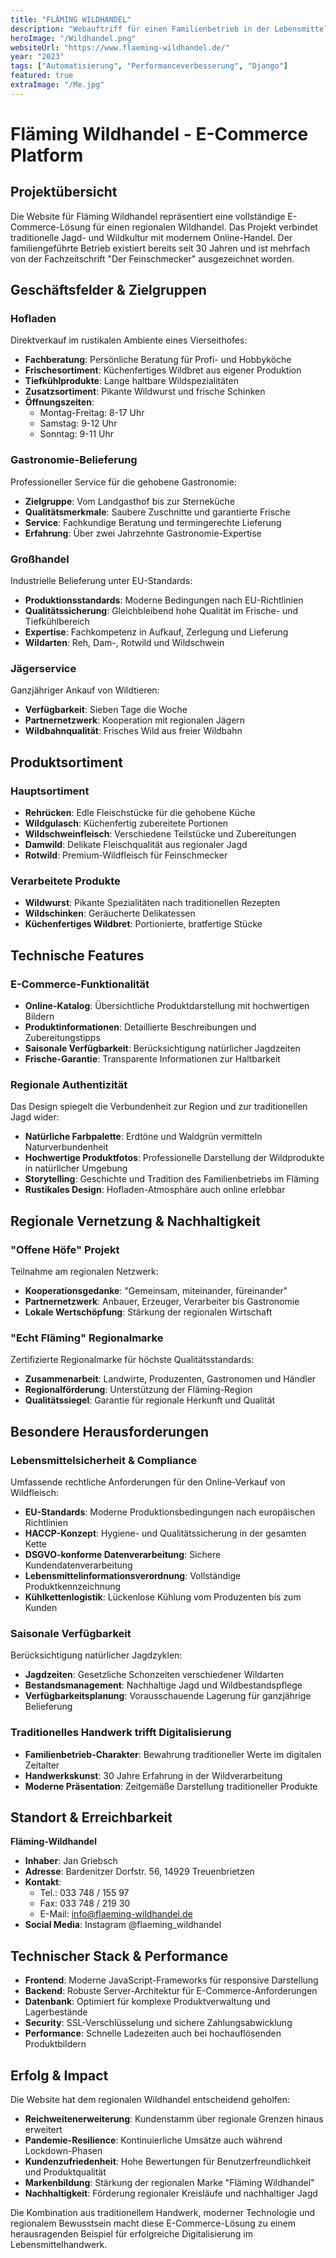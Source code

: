 ```yaml
---
title: "FLÄMING WILDHANDEL"
description: "Webauftriff für einen Familienbetrieb in der Lebensmittelbranche. Bereitstellung aller wichtigen Informationen über Betrieb für Einzel- und großhandelskunden."
heroImage: "/Wildhandel.png"
websiteUrl: "https://www.flaeming-wildhandel.de/"
year: "2023"
tags: ["Automatisierung", "Performanceverbesserung", "Django"]
featured: true
extraImage: "/Me.jpg"
---
```


# Fläming Wildhandel - E-Commerce Platform

## Projektübersicht

Die Website für Fläming Wildhandel repräsentiert eine vollständige E-Commerce-Lösung für einen regionalen Wildhandel. Das Projekt verbindet traditionelle Jagd- und Wildkultur mit modernem Online-Handel. Der familiengeführte Betrieb existiert bereits seit 30 Jahren und ist mehrfach von der Fachzeitschrift "Der Feinschmecker" ausgezeichnet worden.

## Geschäftsfelder & Zielgruppen

### Hofladen
Direktverkauf im rustikalen Ambiente eines Vierseithofes:
- **Fachberatung**: Persönliche Beratung für Profi- und Hobbyköche
- **Frischesortiment**: Küchenfertiges Wildbret aus eigener Produktion
- **Tiefkühlprodukte**: Lange haltbare Wildspezialitäten
- **Zusatzsortiment**: Pikante Wildwurst und frische Schinken
- **Öffnungszeiten**: 
  - Montag-Freitag: 8-17 Uhr
  - Samstag: 9-12 Uhr
  - Sonntag: 9-11 Uhr

### Gastronomie-Belieferung
Professioneller Service für die gehobene Gastronomie:
- **Zielgruppe**: Vom Landgasthof bis zur Sterneküche
- **Qualitätsmerkmale**: Saubere Zuschnitte und garantierte Frische
- **Service**: Fachkundige Beratung und termingerechte Lieferung
- **Erfahrung**: Über zwei Jahrzehnte Gastronomie-Expertise

### Großhandel
Industrielle Belieferung unter EU-Standards:
- **Produktionsstandards**: Moderne Bedingungen nach EU-Richtlinien
- **Qualitätssicherung**: Gleichbleibend hohe Qualität im Frische- und Tiefkühlbereich
- **Expertise**: Fachkompetenz in Aufkauf, Zerlegung und Lieferung
- **Wildarten**: Reh, Dam-, Rotwild und Wildschwein

### Jägerservice
Ganzjähriger Ankauf von Wildtieren:
- **Verfügbarkeit**: Sieben Tage die Woche
- **Partnernetzwerk**: Kooperation mit regionalen Jägern
- **Wildbahnqualität**: Frisches Wild aus freier Wildbahn

## Produktsortiment

### Hauptsortiment
- **Rehrücken**: Edle Fleischstücke für die gehobene Küche
- **Wildgulasch**: Küchenfertig zubereitete Portionen
- **Wildschweinfleisch**: Verschiedene Teilstücke und Zubereitungen
- **Damwild**: Delikate Fleischqualität aus regionaler Jagd
- **Rotwild**: Premium-Wildfleisch für Feinschmecker

### Verarbeitete Produkte
- **Wildwurst**: Pikante Spezialitäten nach traditionellen Rezepten
- **Wildschinken**: Geräucherte Delikatessen
- **Küchenfertiges Wildbret**: Portionierte, bratfertige Stücke

## Technische Features

### E-Commerce-Funktionalität
- **Online-Katalog**: Übersichtliche Produktdarstellung mit hochwertigen Bildern
- **Produktinformationen**: Detaillierte Beschreibungen und Zubereitungstipps
- **Saisonale Verfügbarkeit**: Berücksichtigung natürlicher Jagdzeiten
- **Frische-Garantie**: Transparente Informationen zur Haltbarkeit

### Regionale Authentizität
Das Design spiegelt die Verbundenheit zur Region und zur traditionellen Jagd wider:

- **Natürliche Farbpalette**: Erdtöne und Waldgrün vermitteln Naturverbundenheit
- **Hochwertige Produktfotos**: Professionelle Darstellung der Wildprodukte in natürlicher Umgebung
- **Storytelling**: Geschichte und Tradition des Familienbetriebs im Fläming
- **Rustikales Design**: Hofladen-Atmosphäre auch online erlebbar

## Regionale Vernetzung & Nachhaltigkeit

### "Offene Höfe" Projekt
Teilnahme am regionalen Netzwerk:
- **Kooperationsgedanke**: "Gemeinsam, miteinander, füreinander"
- **Partnernetzwerk**: Anbauer, Erzeuger, Verarbeiter bis Gastronomie
- **Lokale Wertschöpfung**: Stärkung der regionalen Wirtschaft

### "Echt Fläming" Regionalmarke
Zertifizierte Regionalmarke für höchste Qualitätsstandards:
- **Zusammenarbeit**: Landwirte, Produzenten, Gastronomen und Händler
- **Regionalförderung**: Unterstützung der Fläming-Region
- **Qualitätssiegel**: Garantie für regionale Herkunft und Qualität

## Besondere Herausforderungen

### Lebensmittelsicherheit & Compliance
Umfassende rechtliche Anforderungen für den Online-Verkauf von Wildfleisch:
- **EU-Standards**: Moderne Produktionsbedingungen nach europäischen Richtlinien
- **HACCP-Konzept**: Hygiene- und Qualitätssicherung in der gesamten Kette
- **DSGVO-konforme Datenverarbeitung**: Sichere Kundendatenverarbeitung
- **Lebensmittelinformationsverordnung**: Vollständige Produktkennzeichnung
- **Kühlkettenlogistik**: Lückenlose Kühlung vom Produzenten bis zum Kunden

### Saisonale Verfügbarkeit
Berücksichtigung natürlicher Jagdzyklen:
- **Jagdzeiten**: Gesetzliche Schonzeiten verschiedener Wildarten
- **Bestandsmanagement**: Nachhaltige Jagd und Wildbestandspflege
- **Verfügbarkeitsplanung**: Vorausschauende Lagerung für ganzjährige Belieferung

### Traditionelles Handwerk trifft Digitalisierung
- **Familienbetrieb-Charakter**: Bewahrung traditioneller Werte im digitalen Zeitalter
- **Handwerkskunst**: 30 Jahre Erfahrung in der Wildverarbeitung
- **Moderne Präsentation**: Zeitgemäße Darstellung traditioneller Produkte

## Standort & Erreichbarkeit

**Fläming-Wildhandel**
- **Inhaber**: Jan Griebsch
- **Adresse**: Bardenitzer Dorfstr. 56, 14929 Treuenbrietzen
- **Kontakt**: 
  - Tel.: 033 748 / 155 97
  - Fax: 033 748 / 219 30
  - E-Mail: info@flaeming-wildhandel.de
- **Social Media**: Instagram @flaeming_wildhandel

## Technischer Stack & Performance

- **Frontend**: Moderne JavaScript-Frameworks für responsive Darstellung
- **Backend**: Robuste Server-Architektur für E-Commerce-Anforderungen
- **Datenbank**: Optimiert für komplexe Produktverwaltung und Lagerbestände
- **Security**: SSL-Verschlüsselung und sichere Zahlungsabwicklung
- **Performance**: Schnelle Ladezeiten auch bei hochauflösenden Produktbildern

## Erfolg & Impact

Die Website hat dem regionalen Wildhandel entscheidend geholfen:
- **Reichweitenerweiterung**: Kundenstamm über regionale Grenzen hinaus erweitert
- **Pandemie-Resilience**: Kontinuierliche Umsätze auch während Lockdown-Phasen
- **Kundenzufriedenheit**: Hohe Bewertungen für Benutzerfreundlichkeit und Produktqualität
- **Markenbildung**: Stärkung der regionalen Marke "Fläming Wildhandel"
- **Nachhaltigkeit**: Förderung regionaler Kreisläufe und nachhaltiger Jagd

Die Kombination aus traditionellem Handwerk, moderner Technologie und regionalem Bewusstsein macht diese E-Commerce-Lösung zu einem herausragenden Beispiel für erfolgreiche Digitalisierung im Lebensmittelhandwerk.
